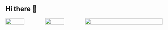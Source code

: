 ## Hi there 👋

<div style="display: flex;">
  <img src="http://github-profile-summary-cards.vercel.app/api/cards/most-commit-language?username=neu-k&theme=jolly" style="width: 48%;">
  <img src="http://github-profile-summary-cards.vercel.app/api/cards/productive-time?username=neu-k&theme=jolly&utcOffset=8" style="width: 48%;">
  <img src="http://github-profile-summary-cards.vercel.app/api/cards/profile-details?username=neu-k&theme=jolly" style="width: 97%;">
</div>

<!--
**neu-k/neu-k** is a ✨ _special_ ✨ repository because its `README.md` (this file) appears on your GitHub profile.

Here are some ideas to get you started:

- 🔭 I’m currently working on ...
- 🌱 I’m currently learning ...
- 👯 I’m looking to collaborate on ...
- 🤔 I’m looking for help with ...
- 💬 Ask me about ...
- 📫 How to reach me: ...
- 😄 Pronouns: ...
- ⚡ Fun fact: ...
-->

